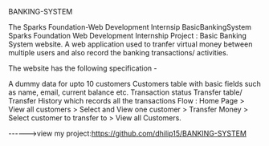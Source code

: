 

BANKING-SYSTEM

The Sparks Foundation-Web Development Internsip BasicBankingSystem Sparks Foundation Web Development Internship Project : Basic Banking System website. A web application used to tranfer virtual money between multiple users and also record the banking transactions/ activities.

The website has the following specification -

A dummy data for upto 10 customers Customers table with basic fields such as name, email, current balance etc. Transaction status Transfer table/ Transfer History which records all the transactions Flow : Home Page > View all customers > Select and View one customer > Transfer Money > Select customer to transfer to > View all Customers.

------>view my project:https://github.com/dhilip15/BANKING-SYSTEM



